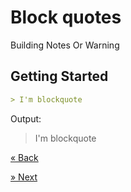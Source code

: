 # Block quotes
Building Notes Or Warning

## Getting Started
```md
> I'm blockquote
```
Output:
> I'm blockquote

[« Back](Pages/style.md)

[» Next](Page/html-md.md)

